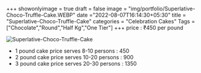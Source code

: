 +++
showonlyimage = true
draft = false
image = "img/portfolio/Superlative-Choco-Truffle-Cake.WEBP"
date ="2022-08-07T16:14:30+05:30"
title = "Superlative-Choco-Truffle-Cake"
categories = "Celebration Cakes"
Tags = ["Chocolate","Round","Half Kg","One Tier"]
+++
price : ₹450 per pound
<!--more-->
![Superlative-Choco-Truffle-Cake](/img/portfolio/Superlative-Choco-Truffle-Cake.WEBP)
* 1 pound cake price serves 8-10 persons : 450
* 2 pound cake price serves 10-20 persons : 900
* 3 pound cake price serves 20-30 persons : 1350
